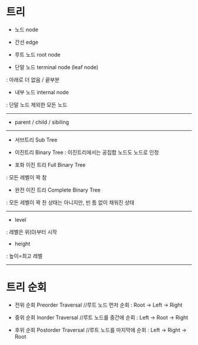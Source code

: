  # 트리

* 노드 node

* 간선 edge

* 루트 노드 root node

* 단말 노드 terminal node (leaf node)

: 아래로 더 없음 / 끝부분

* 내부 노드 internal node

: 단말 노드 제외한 모든 노드

***

* parent / child / sibiling

***

* 서브트리 Sub Tree

* 이진트리 Binary Tree
: 이진트리에서는 공집합 노드도 노드로 인정

* 포화 이진 트리 Full Binary Tree

: 모든 레벨이 꽉 참

* 완전 이진 트리 Complete Binary Tree

: 모든 레벨이 꽉 찬 상태는 아니지만, 빈 틈 없이 채워진 상태

***

* level

: 레벨은 위(0)부터 시작

* height

: 높이=최고 레벨

***

# 트리 순회

* 전위 순회 Preorder Traversal  //루트 노드 먼저 순회 : Root -> Left -> Right

* 중위 순회 Inorder Traversal	   //루트 노드를 중간에 순회 : Left -> Root -> Right 

* 후위 순회 Postorder Traversal   //루트 노드를 마지막에 순회 : Left -> Right -> Root
